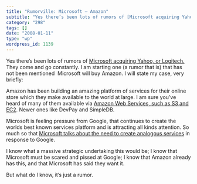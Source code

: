 ```yaml
---
title: "Rumorville: Microsoft – Amazon"
subtitle: "Yes there’s been lots of rumors of [Microsoft acquiring Yahoo, or Logitech.](http://www.paidcontent...."
category: "298"
tags: []
date: "2008-01-11"
type: "wp"
wordpress_id: 1139
---
```

Yes there’s been lots of rumors of [Microsoft acquiring Yahoo, or Logitech.](http://www.paidcontent.org/entry/419-rumorville-microsoft-yahoo-microsoft-logitech-news-corp-monster/) They come and go constantly.
I am starting one (a rumor that is) that has not been mentioned  Microsoft will buy Amazon. I will state my case, very briefly:

Amazon has been building an amazing platform of services for their online store which they make available to the world at large. I am sure you’ve heard of many of them available via [Amazon Web Services, such as S3 and EC2](http://www.amazon.com/gp/browse.html?node=3435361). Newer ones like DevPay and SimpleDB.

Microsoft is feeling pressure from Google, that continues to create the worlds best known services platform and is attracting all kinds attention. So much so that [Microsoft talks about the need to create analogous services](http://www.microsoft-watch.com/content/web_services_browser/ray_ozzie_speaks_out.html) in response to Google.

I know what a massive strategic undertaking this would be; I know that Microsoft must be scared and pissed at Google; I know that Amazon already has this, and that Microsoft has said they want it. 

But what do I know, it’s just a rumor.